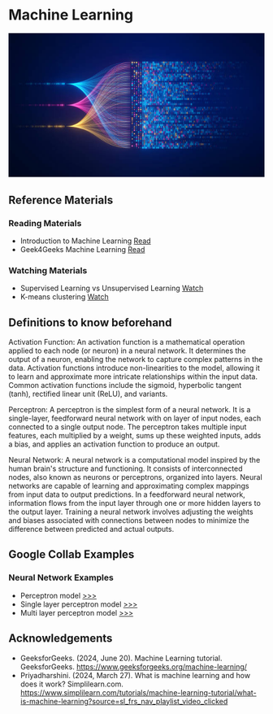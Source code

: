 # Machine Learning
![Logo](imgs/Header.jpg)

## Reference Materials
### Reading Materials
+ Introduction to Machine Learning [Read](https://www.simplilearn.com/tutorials/machine-learning-tutorial/what-is-machine-learning?source=sl_frs_nav_playlist_video_clicked)
+ Geek4Geeks Machine Learning [Read](https://www.geeksforgeeks.org/machine-learning/)
### Watching Materials
+ Supervised Learning vs Unsupervised Learning [Watch](https://www.youtube.com/watch?v=W01tIRP_Rqs)
+ K-means clustering [Watch](https://www.youtube.com/watch?v=4b5d3muPQmA)

## Definitions to know beforehand

Activation Function: An activation function is a mathematical operation applied to each node (or neuron) in a neural network. It
determines the output of a neuron, enabling the network to capture complex patterns in the data. Activation functions
introduce non-linearities to the model, allowing it to learn and approximate more intricate relationships within the input data.
Common activation functions include the sigmoid, hyperbolic tangent (tanh), rectified linear unit (ReLU), and variants.

Perceptron: A perceptron is the simplest form of a neural network. It is a single-layer, feedforward neural network with on
layer of input nodes, each connected to a single output node. The perceptron takes multiple input features, each multiplied by a
weight, sums up these weighted inputs, adds a bias, and applies an activation function to produce an output.

Neural Network: A neural network is a computational model inspired by the human brain's structure and functioning. It consists
of interconnected nodes, also known as neurons or perceptrons, organized into layers. Neural networks are capable of learning
and approximating complex mappings from input data to output predictions. In a feedforward neural network, information
flows from the input layer through one or more hidden layers to the output layer. Training a neural network involves adjusting
the weights and biases associated with connections between nodes to minimize the difference between predicted and actual
outputs.

## Google Collab Examples
### Neural Network Examples
+ Perceptron model [>>>](https://colab.research.google.com/drive/1yuTOJS6QuggzjspFUyTLwPNOxP8AJVOi?usp=sharing#scrollTo=PtPAQ1jGpyBM)
+ Single layer perceptron model [>>>](https://colab.research.google.com/drive/1gEbZ3JRHlSoeMqIZ9ckFak5KbWU4sSlb?usp=sharing#scrollTo=PtPAQ1jGpyBM)
+ Multi layer perceptron model [>>>](https://colab.research.google.com/drive/1FnmGiz4ZFOghLZGGNuGivXFAwjWR45-8?usp=sharing)

## Acknowledgements
+ GeeksforGeeks. (2024, June 20). Machine Learning tutorial. GeeksforGeeks. https://www.geeksforgeeks.org/machine-learning/
+ Priyadharshini. (2024, March 27). What is machine learning and how does it work? Simplilearn.com. https://www.simplilearn.com/tutorials/machine-learning-tutorial/what-is-machine-learning?source=sl_frs_nav_playlist_video_clicked